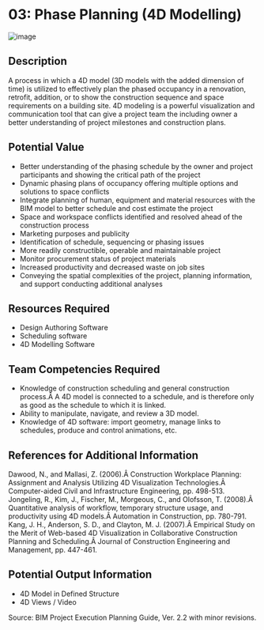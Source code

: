 # 03: Phase Planning (4D Modelling)
![image](https://github.com/user-attachments/assets/69331592-b17d-4d71-9703-603234779002)

## Description
A process in which a 4D model (3D models with the added dimension of time) is utilized to effectively plan the phased occupancy in a renovation, retrofit, addition, or to show the construction sequence and space requirements on a building site. 4D modeling is a powerful visualization and communication tool that can give a project team the including owner a better understanding of project milestones and construction plans.

## Potential Value
-	Better understanding of the phasing schedule by the owner and project participants and showing the critical path of the project
-	Dynamic phasing plans of occupancy offering multiple options and solutions to space conflicts
-	Integrate planning of human, equipment and material resources with the BIM model to better schedule and cost estimate the project
-	Space and workspace conflicts identified and resolved ahead of the construction process
-	Marketing purposes and publicity
-	Identification of schedule, sequencing or phasing issues
-	More readily constructible, operable and maintainable project
-	Monitor procurement status of project materials
-	Increased productivity and decreased waste on job sites
-	Conveying the spatial complexities of the project, planning information, and support conducting additional analyses

## Resources Required
-	Design Authoring Software
-	Scheduling software
-	4D Modelling Software
 
## Team Competencies Required
-	Knowledge of construction scheduling and general construction process.Â  A 4D model is connected to a schedule, and is therefore only as good as the schedule to which it is linked.
-	Ability to manipulate, navigate, and review a 3D model.
-	Knowledge of 4D software: import geometry, manage links to schedules, produce and control animations, etc.
 
## References for Additional Information
Dawood, N., and Mallasi, Z. (2006).Â  Construction Workplace Planning: Assignment and Analysis Utilizing 4D Visualization Technologies.Â  Computer-aided Civil and Infrastructure Engineering, pp. 498-513.
Jongeling, R., Kim, J., Fischer, M., Morgeous, C., and Olofsson, T. (2008).Â  Quantitative analysis of workflow, temporary structure usage, and productivity using 4D models.Â  Automation in Construction, pp. 780-791.
Kang, J. H., Anderson, S. D., and Clayton, M. J. (2007).Â  Empirical Study on the Merit of Web-based 4D Visualization in Collaborative Construction Planning and Scheduling.Â  Journal of Construction Engineering and Management, pp. 447-461.
 
## Potential Output Information
-	4D Model in Defined Structure
-	4D Views / Video

Source:  BIM Project Execution Planning Guide, Ver. 2.2 with minor revisions.

